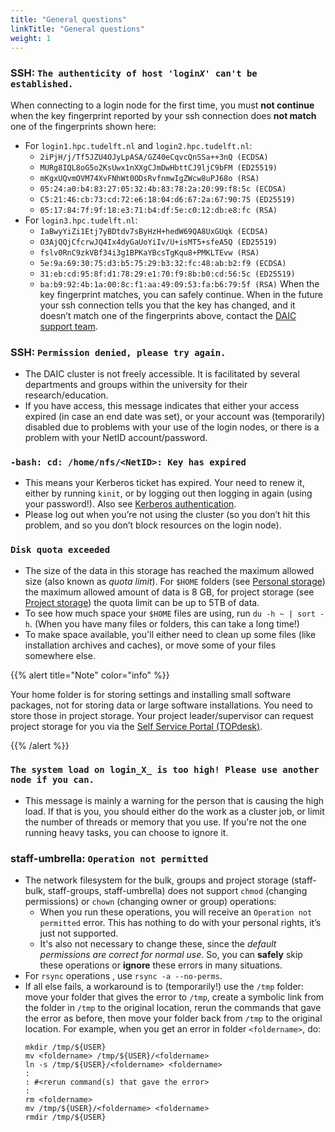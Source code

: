 ```yaml
---
title: "General questions"
linkTitle: "General questions"
weight: 1
---
```



### SSH: <code>The authenticity of host 'login<em>X</em>' can't be established.</code>

When connecting to a login node for the first time, you must **not continue** when the key fingerprint reported by your ssh connection does **not match** one of the fingerprints shown here:
  * For `login1.hpc.tudelft.nl` and `login2.hpc.tudelft.nl`:
      * `2iPjH/j/Tf5JZU4OJyLpASA/GZ40eCqvcQnSSa++3nQ (ECDSA)`
      * `MURg8IQL8oG5o2KsUwx1nXXgCJmDwHbttCJ9ljC9bFM (ED25519)`
      * `mKgxUQvmOVM74XvFNhWt0ODsRvfnmwIgZWcw8uPJ68o (RSA)`
      * `05:24:a0:b4:83:27:05:32:4b:83:78:2a:20:99:f8:5c (ECDSA)`
      * `C5:21:46:cb:73:cd:72:e6:18:04:d6:67:2a:67:90:75 (ED25519)`
      * `05:17:84:7f:9f:18:e3:71:b4:df:5e:c0:12:db:e8:fc (RSA)`
  * For `login3.hpc.tudelft.nl`:
      * `IaBwyYiZi1Etj7yBDtdv7sByHzH+hedW69QA8UxGUqk (ECDSA)`
      * `O3AjQQjCfcrwJQ4Ix4dyGaUoYiIv/U+isMT5+sfeA5Q (ED25519)`
      * `fslv0RnC9zkVBf34i3g1BPKaYBcsTgKqu8+PMKLTEvw (RSA)`
      * `5e:9a:69:30:75:d3:b5:75:29:b3:32:fc:48:ab:b2:f9 (ECDSA)`
      * `31:eb:cd:95:8f:d1:78:29:e1:70:f9:8b:b0:cd:56:5c (ED25519)`
      * `ba:b9:92:4b:1a:00:8c:f1:aa:49:09:53:fa:b6:79:5f (RSA)`
When the key fingerprint matches, you can safely continue.
When in the future your ssh connection tells you that the key has changed, and it doesn’t match one of the fingerprints above, contact the [DAIC support team](../../#support--contact).


### SSH: `Permission denied, please try again.`

* The DAIC cluster is not freely accessible. It is facilitated by several departments and groups within the university for their research/education.
* If you have access, this message indicates that either your access expired (in case an end date was set), or your account was (temporarily) disabled due to problems with your use of the login nodes, or there is a problem with your NetID account/password.


### `-bash: cd: /home/nfs/<NetID>: Key has expired`

* This means your Kerberos ticket has expired. Your need to renew it, either by running `kinit`, or by logging out then logging in again (using your password!). Also see [Kerberos authentication](/docs/manual/job-submission/kerberos).
* Please log out when you’re not using the cluster (so you don’t hit this problem, and so you don’t block resources on the login node).


### `Disk quota exceeded`

* The size of the data in this storage has reached the maximum allowed size (also known as _quota limit_). For `$HOME` folders (see [Personal storage](/docs/introduction/system/storage#personal-storage-aka-home-folder)) the maximum allowed amount of data is 8 GB, for project storage (see [Project storage](/docs/introduction/system/storage#project-storage)) the quota limit can be up to 5TB of data.
* To see how much space your `$HOME` files are using, run `du -h ~ | sort -h`. (When you have many files or folders, this can take a long time!)
* To make space available, you'll either need to clean up some files (like installation archives and caches), or move some of your files somewhere else. 

{{% alert title="Note" color="info" %}}

Your home folder is for storing settings and installing small software packages, not for storing data or large software installations. You need to store those in project storage. Your project leader/supervisor can request project storage for you via the [Self Service Portal (TOPdesk)](https://tudelft.topdesk.net/tas/public/ssp/).

{{% /alert %}}

### `The system load on login_X_ is too high! Please use another node if you can.`


* This message is mainly a warning for the person that is causing the high load. If that is you, you should either do the work as a cluster job, or limit the number of threads or memory that you use. If you're not the one running heavy tasks, you can choose to ignore it.


### staff-umbrella: `Operation not permitted`


* The network filesystem for the bulk, groups and project storage (staff-bulk, staff-groups, staff-umbrella) does not support `chmod` (changing permissions) or `chown` (changing owner or group) operations:
  - When you run these operations, you will receive an `Operation not permitted` error. This has nothing to do with your personal rights, it’s just not supported.
  - It's also not necessary to change these, since the _default permissions are correct for normal use_. So, you can **safely** skip these operations or **ignore** these errors in many situations.
* For `rsync` operations , use `rsync -a --no-perms`.
* If all else fails, a workaround is to (temporarily!) use the `/tmp` folder: move your folder that gives the error to `/tmp`, create a symbolic link from the folder in `/tmp` to the original location, rerun the commands that gave the error as before, then move your folder back from `/tmp` to the original location. For example, when you get an error in folder `<foldername>`, do:
    ```
    mkdir /tmp/${USER}
    mv <foldername> /tmp/${USER}/<foldername>
    ln -s /tmp/${USER}/<foldername> <foldername>
    :
    : #<rerun command(s) that gave the error>
    :
    rm <foldername>
    mv /tmp/${USER}/<foldername> <foldername>
    rmdir /tmp/${USER}
    ```
